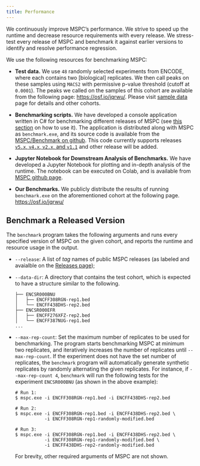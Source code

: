 ```yaml
---
title: Performance
---
```


We continuously improve MSPC’s performance. We strive to speed up 
the runtime and decrease resource requirements with every release. 
We stress-test every release of MSPC and benchmark it against earlier 
versions to identify and resolve performance regression.

We use the following resources for benchmarking MSPC: 

- **Test data.** We use `48` randomly selected experiments from ENCODE, 
where each contains two [biological] replicates. We then call peaks 
on these samples using `MACS2` with permissive p-value threshold (cutoff at `0.0001`).
The peaks we called on the samples of this cohort are available from the 
following page: https://osf.io/jqrwu/. 
Please visit [sample data](sample_data.md) page for details and other cohorts.

- **Benchmarking scripts.** We have developed a console application written 
in C# for benchmarking different releases of MSPC
(see [this section](#benchmark-a-release-version) on how to use it).
The application is distributed along with MSPC as `benchmark.exe`, 
and its source code is available from the [MSPC/Benchmark on github](https://github.com/Genometric/MSPC/tree/dev/Benchmark).
This code currently supports releases [`v5.x`, `v4.x`, `v2.x`, and `v1.1`](https://github.com/Genometric/MSPC/blob/909dc99eecbf60646fb44d59a1646b10efef4a77/Benchmark/VersionInfo.cs#L49)
and other release will be added.

- **Jupyter Notebook for Downstream Analysis of Benchmarks.**
We have developed a Jupyter Notebook for plotting and 
in-depth analysis of the runtime. The notebook can be 
executed on Colab, and is available from 
[MSPC github page](https://github.com/Genometric/MSPC/blob/dev/Benchmark/PlotBenchmarkings.ipynb).
 
- **Our Benchmarks.** We publicly distribute the results
of running `benchmark.exe` on the aforementioned cohort
at the following page. https://osf.io/jqrwu/


## Benchmark a Released Version

The `benchmark` program takes the following arguments and 
runs every specified version of MSPC on the given cohort, 
and reports the runtime and resource usage in the output. 

- `--release`: A list of _tag_ names of public MSPC releases
(as labeled and avaialble on the [Releases page](https://github.com/Genometric/MSPC/releases));

- `--data-dir`: A directory that contains the test cohort, 
which is expected to have a structure similar to the 
following. 

  ```
  ├── ENCSR000BNU
  │   ├── ENCFF308RGN-rep1.bed
  │   └── ENCFF438DHS-rep2.bed
  ├── ENCSR000EFR
  │   ├── ENCFF276XFZ-rep2.bed
  │   └── ENCFF387NUG-rep1.bed
  ...
  ```

- `--max-rep-count`: Set the maximum number of replicates to be used for benchmarking. 
The program starts benchmarking MSPC at minimum two replicates, and iteratively increases
the number of replicates until `--max-rep-count`. If the experiment does not have the 
set number of replicates, the `benchmark` program will automatically generate synthetic 
replicates by randomly alternating the given replicates. For instance, if `--max-rep-count 4`,
`benchmark` will run the following tests for the experiment `ENCSR000BNU` (as shown in the above example):

  ```	
  # Run 1:
  $ mspc.exe -i ENCFF308RGN-rep1.bed -i ENCFF438DHS-rep2.bed
  
  # Run 2:
  $ mspc.exe -i ENCFF308RGN-rep1.bed -i ENCFF438DHS-rep2.bed \
             -i ENCFF308RGN-rep1-randomly-modified.bed

  # Run 3:
  $ mspc.exe -i ENCFF308RGN-rep1.bed -i ENCFF438DHS-rep2.bed \
             -i ENCFF308RGN-rep1-randomly-modified.bed \
             -i ENCFF438DHS-rep2-randomly-modified.bed
  ```
	
  For brevity, other required arguments of MSPC are not shown. 
